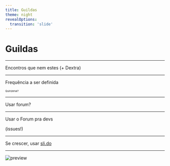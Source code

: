 ```yaml
---
title: Guildas
theme: night
revealOptions:
  transition: 'slide'
---
```


# Guildas

---

Encontros que nem estes (+ Dextra)

---

Frequência a ser definida

<small><small><small>Quinzenal?</small></small></small><!-- .element: class="fragment" data-fragment-index="1" -->

---

Usar forum?

----

Usar o Forum pra devs

(issues!)

---

Se crescer, usar [sli.do](https://www.sli.do/)

----

![preview](https://miro.medium.com/max/11916/1*jjnf9Z3dU9flTcwHE9IWWw.jpeg)
